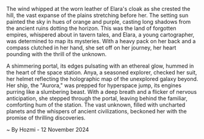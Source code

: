 
The wind whipped at the worn leather of Elara's cloak as she crested the hill, the vast expanse of the plains stretching before her. The setting sun painted the sky in hues of orange and purple, casting long shadows from the ancient ruins dotting the horizon. This was the land of forgotten empires, whispered about in tavern tales, and Elara, a young cartographer, was determined to map its mysteries. With a heavy pack on her back and a compass clutched in her hand, she set off on her journey, her heart pounding with the thrill of the unknown.

A shimmering portal, its edges pulsating with an ethereal glow, hummed in the heart of the space station. Anya, a seasoned explorer, checked her suit, her helmet reflecting the holographic map of the unexplored galaxy beyond. Her ship, the "Aurora," was prepped for hyperspace jump, its engines purring like a slumbering beast. With a deep breath and a flicker of nervous anticipation, she stepped through the portal, leaving behind the familiar, comforting hum of the station. The vast unknown, filled with uncharted planets and the whispers of ancient civilizations, beckoned her with the promise of thrilling discoveries. 

~ By Hozmi - 12 November 2024

